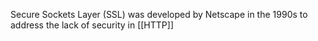 Secure Sockets Layer (SSL) was developed by Netscape in the 1990s to address the lack of security in [[HTTP]]
